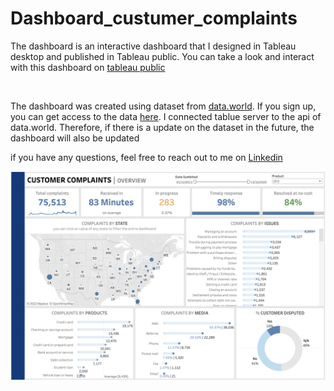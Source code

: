 # Dashboard_custumer_complaints

The dashboard is an interactive dashboard that I designed in Tableau desktop and published in Tableau public. 
You can take a look and interact with this dashboard on [tableau public](https://public.tableau.com/app/profile/tosin.oyewale/viz/customercomplaints_16429891742820/Dashboard2?publish=yes)

<br />

The dashboard was created using dataset from [data.world](https://data.world/). 
If you sign up, you can get access to the data [here](https://data.world/markbradbourne/rwfd-real-world-fake-data/workspace/file?filename=Financial+Consumer+Complaints.csv). 
I connected tablue server to the api of data.world. 
Therefore, if there is a update on the dataset in the future, the dashboard will also be updated

if you have any questions, feel free to reach out to me on [Linkedin](https://www.linkedin.com/in/tosin-oyewale/)

<img src="dashboard/customer_complaints.png" alt="customer_complaints" width="2000"/>



